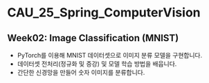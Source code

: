 # CAU_25_Spring_ComputerVision
## Week02: Image Classification (MNIST)

- PyTorch를 이용해 MNIST 데이터셋으로 이미지 분류 모델을 구현합니다.
- 데이터셋 전처리(정규화 및 증강) 및 모델 학습 방법을 배웁니다.
- 간단한 신경망을 만들어 숫자 이미지를 분류합니다.
